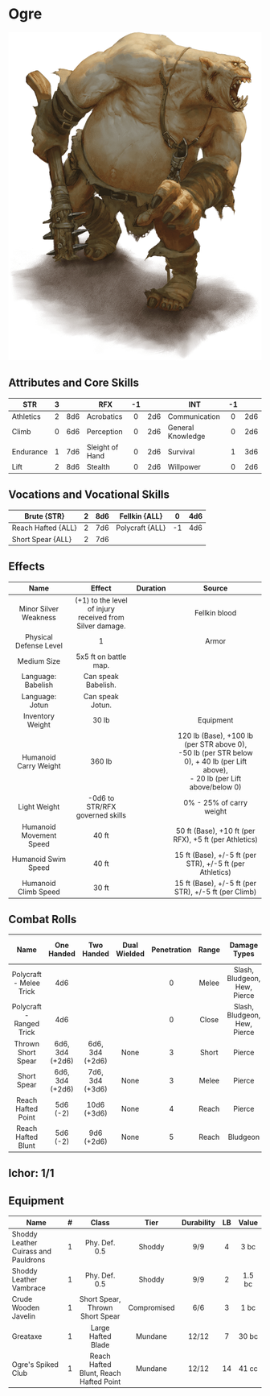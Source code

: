 # Ogre

![NotMyImage](Ogre.png)

## Attributes and Core Skills

| STR       | 3 |    | RFX             | -1 |    | INT               | -1 |    |
| --------- | :-: | :-: | --------------- | :-: | :-: | ----------------- | :-: | :-: |
| Athletics | 2 | 8d6 | Acrobatics      | 0 | 2d6 | Communication     | 0 | 2d6 |
| Climb     | 0 | 6d6 | Perception      | 0 | 2d6 | General Knowledge | 0 | 2d6 |
| Endurance | 1 | 7d6 | Sleight of Hand | 0 | 2d6 | Survival          | 1 | 3d6 |
| Lift      | 2 | 8d6 | Stealth         | 0 | 2d6 | Willpower         | 0 | 2d6 |

## Vocations and Vocational Skills

| Brute {STR}        | 2 | 8d6 | Fellkin {ALL}   | 0  | 4d6 |
| ------------------ | :-: | :-: | --------------- | -- | --- |
| Reach Hafted {ALL} | 2 | 7d6 | Polycraft {ALL} | -1 | 4d6 |
| Short Spear {ALL}  | 2 | 7d6 |                 |    |     |

## Effects

|          Name          |                            Effect                            | Duration |                                                    Source                                                    |
| :---------------------: | :-----------------------------------------------------------: | :------: | :----------------------------------------------------------------------------------------------------------: |
|  Minor Silver Weakness  | (+1) to the level of injury<br />received from Silver damage. |          |                                                Fellkin blood                                                |
| Physical Defense Level |                               1                               |          |                                                    Armor                                                    |
|       Medium Size       |                     5x5 ft on battle map.                     |          |                                                                                                              |
|   Language: Babelish   |                      Can speak Babelish.                      |          |                                                                                                              |
|     Language: Jotun     |                       Can speak Jotun.                       |          |                                                                                                              |
|    Inventory Weight    |                             30 lb                             |          |                                                  Equipment                                                  |
|  Humanoid Carry Weight  |                            360 lb                            |          | 120 lb (Base), +100 lb (per STR above 0),<br />-50 lb (per STR below 0), + 40 lb (per Lift above),<br />- 20 lb (per Lift above/below 0) |
|      Light Weight      |                -0d6 to STR/RFX governed skills                |          |                                           0% - 25% of carry weight                                           |
| Humanoid Movement Speed |                             40 ft                             |          |                            50 ft (Base), +10 ft (per RFX), +5 ft (per Athletics)                            |
|   Humanoid Swim Speed   |                             40 ft                             |          |                          15 ft (Base), +/-5 ft (per STR), +/-5 ft (per Athletics)                          |
|  Humanoid Climb Speed  |                             30 ft                             |          |                             15 ft (Base), +/-5 ft (per STR), +/-5 ft (per Climb)                             |

## Combat Rolls

|           Name           |   One<br />Handed   |   Two<br />Handed   | Dual<br />Wielded | Penetration | Range |      Damage<br />Types      | Engageable<br />Opponents | Area Of<br />Effect | Resource<br />Class |
| :----------------------: | :------------------: | :------------------: | :---------------: | :---------: | :---: | :--------------------------: | :-----------------------: | :-----------------: | :-----------------: |
| Polycraft - Melee Trick |         4d6         |                      |                  |      0      | Melee | Slash, Bludgeon, Hew, Pierce |           Rapid           |                    |        None        |
| Polycraft - Ranged Trick |         4d6         |                      |                  |      0      | Close | Slash, Bludgeon, Hew, Pierce |         Standard         |                    |        None        |
|    Thrown Short Spear    | 6d6, 3d4<br />(+2d6) | 6d6, 3d4<br />(+2d6) |       None       |      3      | Short |            Pierce            |         Standard         |        None        |        None        |
|       Short Spear       | 6d6, 3d4<br />(+2d6) | 7d6, 3d4<br />(+3d6) |       None       |      3      | Melee |            Pierce            |        Spear Rapid        |        None        |        None        |
|    Reach Hafted Point    |    5d6<br />(-2)    |   10d6<br />(+3d6)   |       None       |      4      | Reach |            Pierce            |           Rapid           |        None        |        None        |
|    Reach Hafted Blunt    |    5d6<br />(-2)    |   9d6<br />(+2d6)   |       None       |      5      | Reach |           Bludgeon           |           Rapid           |        None        |        None        |

## Ichor: 1/1

## Equipment

| Name                                 | # |                 Class                 |    Tier    | Durability | LB | Value |
| ------------------------------------ | :-: | :------------------------------------: | :---------: | :--------: | :-: | :----: |
| Shoddy Leather Cuirass and Pauldrons | 1 |             Phy. Def. 0.5             |   Shoddy   |    9/9    | 4 |  3 bc  |
| Shoddy Leather Vambrace              | 1 |             Phy. Def. 0.5             |   Shoddy   |    9/9    | 2 | 1.5 bc |
| Crude Wooden Javelin                 | 1 |    Short Spear, Thrown Short Spear    | Compromised |    6/6    | 3 |  1 bc  |
| Greataxe                             | 1 |           Large Hafted Blade           |   Mundane   |   12/12   | 7 | 30 bc |
| Ogre's Spiked Club                   | 1 | Reach Hafted Blunt, Reach Hafted Point |   Mundane   |   12/12   | 14 | 41 cc |
